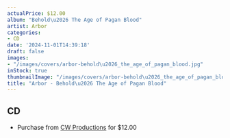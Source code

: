 ```yaml
---
actualPrice: $12.00
album: "Behold\u2026 The Age of Pagan Blood"
artist: Arbor
categories:
- CD
date: '2024-11-01T14:39:18'
draft: false
images:
- "/images/covers/arbor-behold\u2026_the_age_of_pagan_blood.jpg"
inStock: true
thumbnailImage: "/images/covers/arbor-behold\u2026_the_age_of_pagan_blood-thumb.jpg"
title: "Arbor - Behold\u2026 The Age of Pagan Blood"
---
```


## CD
* Purchase from [CW Productions](https://shop.cwproductions.net/products/arbor-behold-the-age-of-pagan-blood-cd-2) for $12.00
